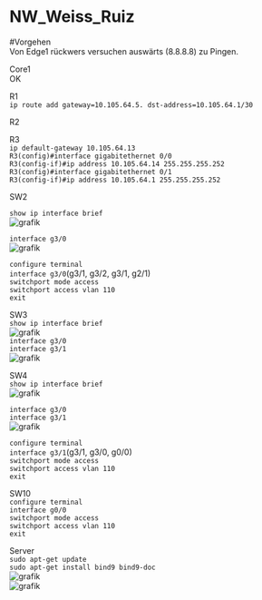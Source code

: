 # NW_Weiss_Ruiz
#Vorgehen   
Von Edge1 rückwers versuchen auswärts (8.8.8.8) zu Pingen.   

Core1   
OK

R1   
`ip route add gateway=10.105.64.5. dst-address=10.105.64.1/30`   

R2

R3   
`ip default-gateway 10.105.64.13`   
`R3(config)#interface gigabitethernet 0/0`   
`R3(config-if)#ip address 10.105.64.14 255.255.255.252`   
`R3(config)#interface gigabitethernet 0/1`   
`R3(config-if)#ip address 10.105.64.1 255.255.255.252`   

SW2

`show ip interface brief`   
![grafik](https://user-images.githubusercontent.com/123244964/216193915-f1f12d43-0025-4790-ae9a-2620e183df42.png)   

`interface g3/0`   
![grafik](https://user-images.githubusercontent.com/123244964/216194975-e74e29aa-00d5-47d8-a6d7-10163fa3728f.png)   


`configure terminal`   
`interface g3/0`(g3/1, g3/2, g3/1, g2/1)   
`switchport mode access`   
`switchport access vlan 110`    
`exit`   


SW3   
`show ip interface brief`   
![grafik](https://user-images.githubusercontent.com/123244964/216317866-544917e6-2254-4036-9803-1f1234208b5f.png)   
`interface g3/0`  
`interface g3/1`  
![grafik](https://user-images.githubusercontent.com/123244964/216318030-a435fd68-0c3d-40df-aeb6-e6369f4ab57e.png)   


SW4   
`show ip interface brief`   
![grafik](https://user-images.githubusercontent.com/123244964/216198659-a1812dba-eb21-4a1c-839a-73ca21d47913.png)   

`interface g3/0`   
`interface g3/1`   
![grafik](https://user-images.githubusercontent.com/123244964/216200504-826f7f08-7818-4329-8d08-49b7b5ca0626.png)   

`configure terminal`   
`interface g3/1`(g3/1, g3/0, g0/0)   
`switchport mode access`   
`switchport access vlan 110`    
`exit`   

SW10    
`configure terminal`   
`interface g0/0`  
`switchport mode access`   
`switchport access vlan 110`    
`exit`   

Server   
`sudo apt-get update`   
`sudo apt-get install bind9 bind9-doc`   
![grafik](https://user-images.githubusercontent.com/123244964/216208932-703d383c-330e-4a88-a5ee-cd76e5559966.png)   
![grafik](https://user-images.githubusercontent.com/123244964/216209341-98cd5497-9e94-4694-8380-857682b2a22a.png)   


 

